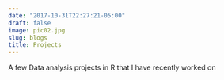 ```yaml
---
date: "2017-10-31T22:27:21-05:00"
draft: false
image: pic02.jpg
slug: blogs
title: Projects
---
```

A few Data analysis projects in R that I have recently worked on
